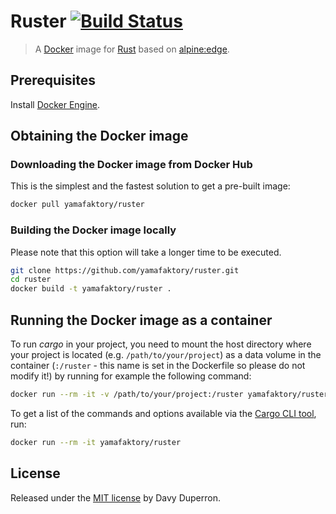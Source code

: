 # Ruster [![Build Status](https://travis-ci.org/yamafaktory/ruster.svg?branch=master)](https://travis-ci.org/yamafaktory/ruster)

> A [Docker](https://www.docker.com/) image for [Rust](https://www.rust-lang.org) based on [alpine:edge](https://hub.docker.com/_/alpine/).

## Prerequisites

Install [Docker Engine](https://docs.docker.com/engine/installation/).

## Obtaining the Docker image

### Downloading the Docker image from Docker Hub

This is the simplest and the fastest solution to get a pre-built image:

```bash
docker pull yamafaktory/ruster
```

### Building the Docker image locally

Please note that this option will take a longer time to be executed.

```bash
git clone https://github.com/yamafaktory/ruster.git
cd ruster
docker build -t yamafaktory/ruster .
```

## Running the Docker image as a container

To run *cargo* in your project, you need to mount the host directory where your project is located (e.g. `/path/to/your/project`) as a data volume in the container (`:/ruster` - this name is set in the Dockerfile so please do not modify it!) by running for example the following command:

```bash
docker run --rm -it -v /path/to/your/project:/ruster yamafaktory/ruster cargo run
```

To get a list of the commands and options available via the [Cargo CLI tool](http://doc.crates.io/index.html), run:

```bash
docker run --rm -it yamafaktory/ruster
```

## License

Released under the [MIT license](https://opensource.org/licenses/MIT) by Davy Duperron.
